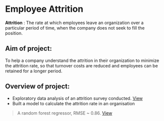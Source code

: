 # Employee Attrition

**Attrition** : The rate at which employees leave an organization over a particular period of time, when the company does not seek to fill the position. 

## Aim of project:
<p> To help a company understand the attrition in their organization to minimize the attrition rate, so that turnover costs are reduced and employees can be retained for a longer period. </p>

## Overview of project:
* Exploratory data analysis of an attrition  survey conducted. [View](https://github.com/evil-in/employee-attrition/blob/master/eda_employee_attrition.ipynb)
* Built a model to calculate the attrition rate in an organisation
 >   A random forest regressor, RMSE ~ 0.86. [View](https://github.com/evil-in/employee-attrition/blob/master/eda_employee_attrition.ipynb)
